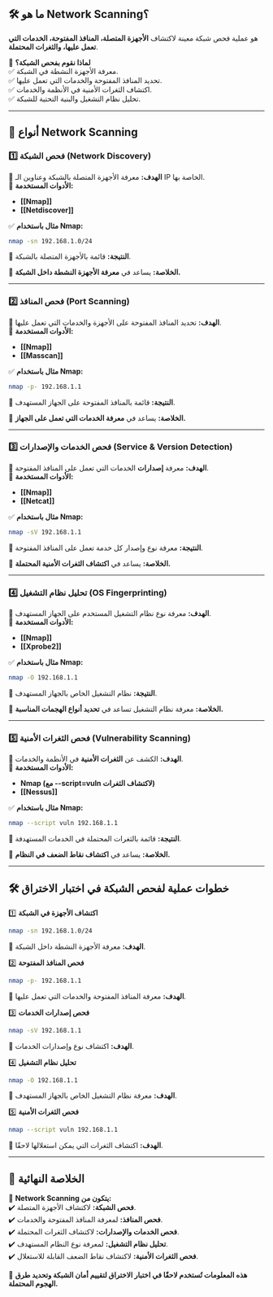 
## **🛠️ ما هو Network Scanning؟**

هو عملية فحص شبكة معينة لاكتشاف **الأجهزة المتصلة، المنافذ المفتوحة، الخدمات التي تعمل عليها، والثغرات المحتملة**.

📌 **لماذا نقوم بفحص الشبكة؟**  
✅ معرفة الأجهزة النشطة في الشبكة.  
✅ تحديد المنافذ المفتوحة والخدمات التي تعمل عليها.  
✅ اكتشاف الثغرات الأمنية في الأنظمة والخدمات.  
✅ تحليل نظام التشغيل والبنية التحتية للشبكة.

---

## **📡 أنواع Network Scanning**

### **1️⃣ فحص الشبكة (Network Discovery)**

🔹 **الهدف:** معرفة الأجهزة المتصلة بالشبكة وعناوين الـ IP الخاصة بها.  
🔹 **الأدوات المستخدمة:**

- **[[Nmap]]**
- **[[Netdiscover]]**

✅ **مثال باستخدام Nmap:**

```bash
nmap -sn 192.168.1.0/24
```

👀 **النتيجة:** قائمة بالأجهزة المتصلة بالشبكة.

📌 **الخلاصة:** يساعد في **معرفة الأجهزة النشطة داخل الشبكة.**

---

### **2️⃣ فحص المنافذ (Port Scanning)**

🔹 **الهدف:** تحديد المنافذ المفتوحة على الأجهزة والخدمات التي تعمل عليها.  
🔹 **الأدوات المستخدمة:**

- **[[Nmap]]**
- **[[Masscan]]**

✅ **مثال باستخدام Nmap:**

```bash
nmap -p- 192.168.1.1
```

👀 **النتيجة:** قائمة بالمنافذ المفتوحة على الجهاز المستهدف.

📌 **الخلاصة:** يساعد في **معرفة الخدمات التي تعمل على الجهاز.**

---

### **3️⃣ فحص الخدمات والإصدارات (Service & Version Detection)**

🔹 **الهدف:** معرفة **إصدارات** الخدمات التي تعمل على المنافذ المفتوحة.  
🔹 **الأدوات المستخدمة:**

- **[[Nmap]]**
- **[[Netcat]]**

✅ **مثال باستخدام Nmap:**

```bash
nmap -sV 192.168.1.1
```

👀 **النتيجة:** معرفة نوع وإصدار كل خدمة تعمل على المنافذ المفتوحة.

📌 **الخلاصة:** يساعد في **اكتشاف الثغرات الأمنية المحتملة.**

---

### **4️⃣ تحليل نظام التشغيل (OS Fingerprinting)**

🔹 **الهدف:** معرفة نوع نظام التشغيل المستخدم على الجهاز المستهدف.  
🔹 **الأدوات المستخدمة:**

- **[[Nmap]]**
- **[[Xprobe2]]**

✅ **مثال باستخدام Nmap:**

```bash
nmap -O 192.168.1.1
```

👀 **النتيجة:** نظام التشغيل الخاص بالجهاز المستهدف.

📌 **الخلاصة:** معرفة نظام التشغيل تساعد في **تحديد أنواع الهجمات المناسبة.**

---

### **5️⃣ فحص الثغرات الأمنية (Vulnerability Scanning)**

🔹 **الهدف:** الكشف عن **الثغرات الأمنية** في الأنظمة والخدمات.  
🔹 **الأدوات المستخدمة:**

- **Nmap (مع --script=vuln لاكتشاف الثغرات)**
- **[[Nessus]]**

✅ **مثال باستخدام Nmap:**

```bash
nmap --script vuln 192.168.1.1
```

👀 **النتيجة:** قائمة بالثغرات المحتملة في الخدمات المستهدفة.

📌 **الخلاصة:** يساعد في **اكتشاف نقاط الضعف في النظام.**

---

## **🛠️ خطوات عملية لفحص الشبكة في اختبار الاختراق**

1️⃣ **اكتشاف الأجهزة في الشبكة**

```bash
nmap -sn 192.168.1.0/24
```

🔹 **الهدف:** معرفة الأجهزة النشطة داخل الشبكة.

2️⃣ **فحص المنافذ المفتوحة**

```bash
nmap -p- 192.168.1.1
```

🔹 **الهدف:** معرفة المنافذ المفتوحة والخدمات التي تعمل عليها.

3️⃣ **فحص إصدارات الخدمات**

```bash
nmap -sV 192.168.1.1
```

🔹 **الهدف:** اكتشاف نوع وإصدارات الخدمات.

4️⃣ **تحليل نظام التشغيل**

```bash
nmap -O 192.168.1.1
```

🔹 **الهدف:** معرفة نظام التشغيل الخاص بالجهاز المستهدف.

5️⃣ **فحص الثغرات الأمنية**

```bash
nmap --script vuln 192.168.1.1
```

🔹 **الهدف:** اكتشاف الثغرات التي يمكن استغلالها لاحقًا.

---

## **🚀 الخلاصة النهائية**

📌 **Network Scanning يتكون من:**  
✔️ **فحص الشبكة:** لاكتشاف الأجهزة المتصلة.  
✔️ **فحص المنافذ:** لمعرفة المنافذ المفتوحة والخدمات.  
✔️ **فحص الخدمات والإصدارات:** لاكتشاف الثغرات المحتملة.  
✔️ **تحليل نظام التشغيل:** لمعرفة نوع النظام المستهدف.  
✔️ **فحص الثغرات الأمنية:** لاكتشاف نقاط الضعف القابلة للاستغلال.

🚀 **هذه المعلومات تُستخدم لاحقًا في اختبار الاختراق لتقييم أمان الشبكة وتحديد طرق الهجوم المحتملة.**